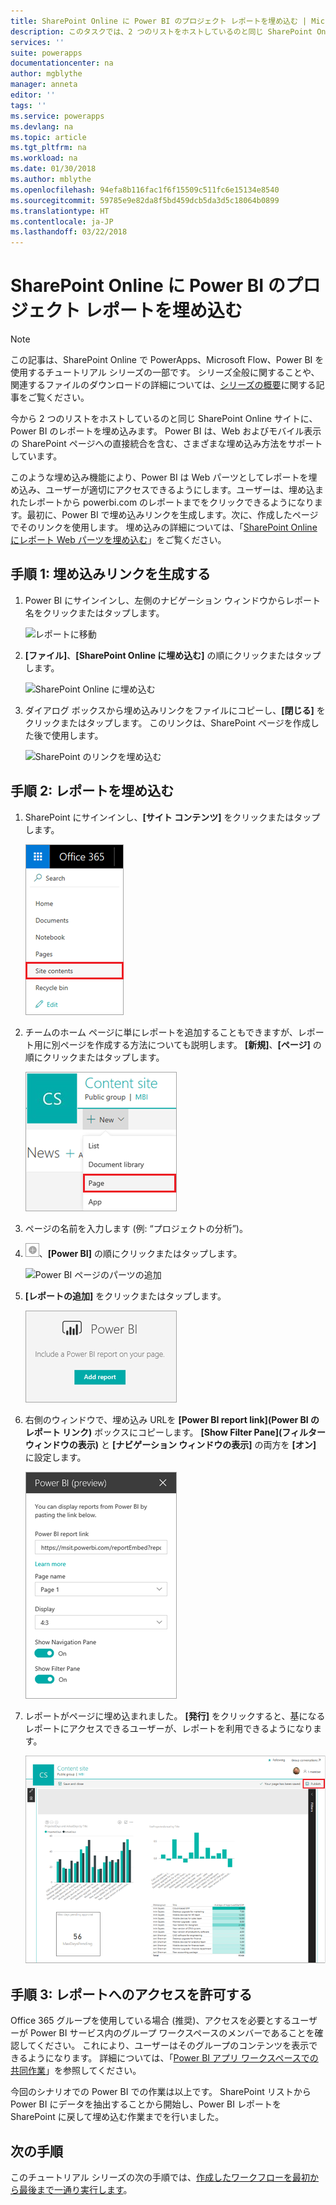 ```yaml
---
title: SharePoint Online に Power BI のプロジェクト レポートを埋め込む | Microsoft Docs
description: このタスクでは、2 つのリストをホストしているのと同じ SharePoint Online サイトに、Power BI のレポートを埋め込みます。
services: ''
suite: powerapps
documentationcenter: na
author: mgblythe
manager: anneta
editor: ''
tags: ''
ms.service: powerapps
ms.devlang: na
ms.topic: article
ms.tgt_pltfrm: na
ms.workload: na
ms.date: 01/30/2018
ms.author: mblythe
ms.openlocfilehash: 94efa8b116fac1f6f15509c511fc6e15134e8540
ms.sourcegitcommit: 59785e9e82da8f5bd459dcb5da3d5c18064b0899
ms.translationtype: HT
ms.contentlocale: ja-JP
ms.lasthandoff: 03/22/2018
---
```

# <a name="embed-the-power-bi-project-report-in-sharepoint-online"></a>SharePoint Online に Power BI のプロジェクト レポートを埋め込む
> [!NOTE]
> この記事は、SharePoint Online で PowerApps、Microsoft Flow、Power BI を使用するチュートリアル シリーズの一部です。 シリーズ全般に関することや、関連するファイルのダウンロードの詳細については、[シリーズの概要](sharepoint-scenario-intro.md)に関する記事をご覧ください。

今から 2 つのリストをホストしているのと同じ SharePoint Online サイトに、Power BI のレポートを埋め込みます。 Power BI は、Web およびモバイル表示の SharePoint ページへの直接統合を含む、さまざまな埋め込み方法をサポートしています。

このような埋め込み機能により、Power BI は Web パーツとしてレポートを埋め込み、ユーザーが適切にアクセスできるようにします。ユーザーは、埋め込まれたレポートから powerbi.com のレポートまでをクリックできるようになります。最初に、Power BI で埋め込みリンクを生成します。次に、作成したページでそのリンクを使用します。 埋め込みの詳細については、「[SharePoint Online にレポート Web パーツを埋め込む](https://docs.microsoft.com/power-bi/service-embed-report-spo)」をご覧ください。

## <a name="step-1-generate-an-embed-link"></a>手順 1: 埋め込みリンクを生成する
1. Power BI にサインインし、左側のナビゲーション ウィンドウからレポート名をクリックまたはタップします。
   
    ![レポートに移動](./media/sharepoint-scenario-embed-report/08-01-01-reports.png)
2. **[ファイル]**、**[SharePoint Online に埋め込む]** の順にクリックまたはタップします。
   
    ![SharePoint Online に埋め込む](./media/sharepoint-scenario-embed-report/08-01-02-embed-spo.png)
3. ダイアログ ボックスから埋め込みリンクをファイルにコピーし、**[閉じる]** をクリックまたはタップします。 このリンクは、SharePoint ページを作成した後で使用します。
   
    ![SharePoint のリンクを埋め込む](./media/sharepoint-scenario-embed-report/08-01-03-embed-url.png)

## <a name="step-2-embed-the-report"></a>手順 2: レポートを埋め込む
1. SharePoint にサインインし、**[サイト コンテンツ]** をクリックまたはタップします。
   
    ![SharePoint サイト コンテンツ](./media/sharepoint-scenario-embed-report/08-01-04-site-contents.png)
2. チームのホーム ページに単にレポートを追加することもできますが、レポート用に別ページを作成する方法についても説明します。 **[新規]**、**[ページ]** の順にクリックまたはタップします。
   
    ![新しい SharePoint ページ](./media/sharepoint-scenario-embed-report/08-01-05-new-page.png)
3. ページの名前を入力します (例: “プロジェクトの分析”)。
4. ![プラス アイコン](./media/sharepoint-scenario-embed-report/icon-plus.png)、**[Power BI]** の順にクリックまたはタップします。
   
    ![Power BI ページのパーツの追加](./media/sharepoint-scenario-embed-report/08-01-06-add-page-part.png)
5. **[レポートの追加]** をクリックまたはタップします。
   
    ![レポートの追加](./media/sharepoint-scenario-embed-report/08-01-07-add-report.png)
6. 右側のウィンドウで、埋め込み URLを **[Power BI report link]\(Power BI のレポート リンク\)** ボックスにコピーします。 **[Show Filter Pane]\(フィルター ウィンドウの表示\)** と **[ナビゲーション ウィンドウの表示]** の両方を **[オン]** に設定します。
   
    ![レポートの設定](./media/sharepoint-scenario-embed-report/08-01-08-report-settings.png)
7. レポートがページに埋め込まれました。 **[発行]** をクリックすると、基になるレポートにアクセスできるユーザーが、レポートを利用できるようになります。
   
    ![レポートの埋め込みの完了](./media/sharepoint-scenario-embed-report/08-01-09-report-complete.png)

## <a name="step-3-grant-access-to-the-report"></a>手順 3: レポートへのアクセスを許可する
Office 365 グループを使用している場合 (推奨)、アクセスを必要とするユーザーが Power BI サービス内のグループ ワークスペースのメンバーであることを確認してください。 これにより、ユーザーはそのグループのコンテンツを表示できるようになります。 詳細については、「[Power BI アプリ ワークスペースでの共同作業](https://docs.microsoft.com/power-bi/service-collaborate-power-bi-workspace)」を参照してください。

今回のシナリオでの Power BI での作業は以上です。 SharePoint リストから Power BI にデータを抽出することから開始し、Power BI レポートを SharePoint に戻して埋め込む作業までを行いました。

## <a name="next-steps"></a>次の手順
このチュートリアル シリーズの次の手順では、[作成したワークフローを最初から最後まで一通り実行します](sharepoint-scenario-summary.md)。

